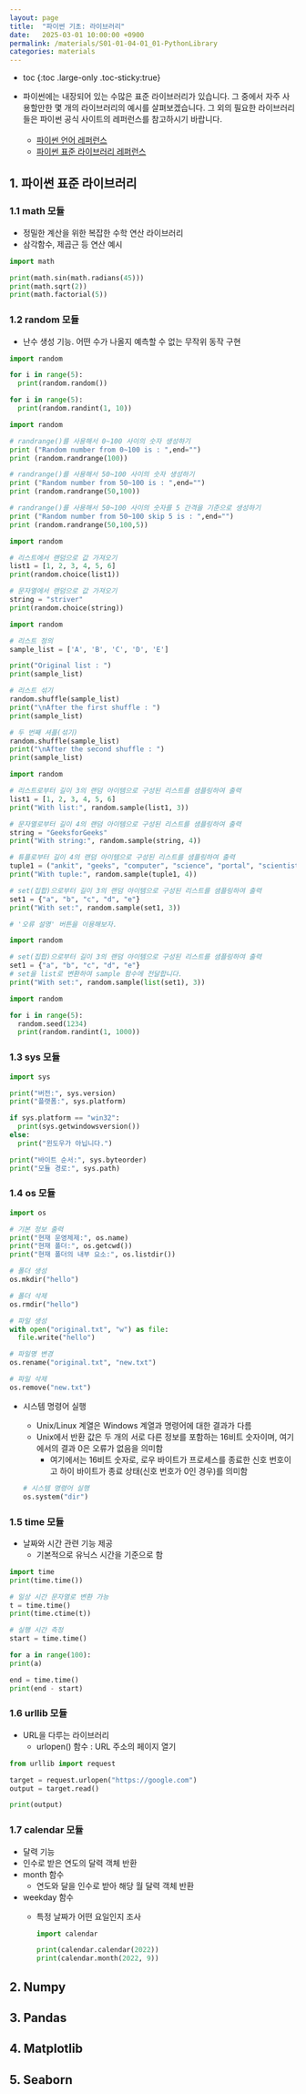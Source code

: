 ```yaml
---
layout: page
title:  "파이썬 기초: 라이브러리"
date:   2025-03-01 10:00:00 +0900
permalink: /materials/S01-01-04-01_01-PythonLibrary
categories: materials
---
```

* toc
{:toc .large-only .toc-sticky:true}

- 파이썬에는 내장되어 있는 수많은 표준 라이브러리가 있습니다. 그 중에서 자주 사용할만한 몇 개의 라이브러리의 예시를 살펴보겠습니다. 그 외의 필요한 라이브러리들은 파이썬 공식 사이트의 레퍼런스를 참고하시기 바랍니다.<br><br>
    - [파이썬 언어 레퍼런스](https://docs.python.org/3/reference/index.html)
    - [파이썬 표준 라이브러리 레퍼런스](https://docs.python.org/3/library/index.html)

## 1. 파이썬 표준 라이브러리

### 1.1 math 모듈

- 정밀한 계산을 위한 복잡한 수학 연산 라이브러리
- 삼각함수, 제곱근 등 연산 예시

```python
import math

print(math.sin(math.radians(45)))
print(math.sqrt(2))
print(math.factorial(5))
```

### 1.2 random 모듈

- 난수 생성 기능. 어떤 수가 나올지 예측할 수 없는 무작위 동작 구현

```python
import random

for i in range(5):
  print(random.random())
```

```python
for i in range(5):
  print(random.randint(1, 10))
```

```python
import random

# randrange()를 사용해서 0~100 사이의 숫자 생성하기
print ("Random number from 0~100 is : ",end="")
print (random.randrange(100))
```

```python
# randrange()를 사용해서 50~100 사이의 숫자 생성하기
print ("Random number from 50~100 is : ",end="")
print (random.randrange(50,100))
```

```python
# randrange()를 사용해서 50~100 사이의 숫자를 5 간격을 기준으로 생성하기
print ("Random number from 50~100 skip 5 is : ",end="")
print (random.randrange(50,100,5))
```

```python
import random

# 리스트에서 랜덤으로 값 가져오기
list1 = [1, 2, 3, 4, 5, 6]
print(random.choice(list1))
```

```python
# 문자열에서 랜덤으로 값 가져오기
string = "striver"
print(random.choice(string))
```

```python
import random

# 리스트 정의
sample_list = ['A', 'B', 'C', 'D', 'E']

print("Original list : ")
print(sample_list)
```

```python
# 리스트 섞기
random.shuffle(sample_list)
print("\nAfter the first shuffle : ")
print(sample_list)
```

```python
# 두 번째 셔플(섞기)
random.shuffle(sample_list)
print("\nAfter the second shuffle : ")
print(sample_list)
```

```python
import random

# 리스트로부터 길이 3의 랜덤 아이템으로 구성된 리스트를 샘플링하여 출력
list1 = [1, 2, 3, 4, 5, 6]
print("With list:", random.sample(list1, 3))
```

```python
# 문자열로부터 길이 4의 랜덤 아이템으로 구성된 리스트를 샘플링하여 출력
string = "GeeksforGeeks"
print("With string:", random.sample(string, 4))
```

```python
# 튜플로부터 길이 4의 랜덤 아이템으로 구성된 리스트를 샘플링하여 출력
tuple1 = ("ankit", "geeks", "computer", "science", "portal", "scientist", "btech")
print("With tuple:", random.sample(tuple1, 4))
```

```python
# set(집합)으로부터 길이 3의 랜덤 아이템으로 구성된 리스트를 샘플링하여 출력
set1 = {"a", "b", "c", "d", "e"}
print("With set:", random.sample(set1, 3))

# '오류 설명' 버튼을 이용해보자.
```

```python
import random

# set(집합)으로부터 길이 3의 랜덤 아이템으로 구성된 리스트를 샘플링하여 출력
set1 = {"a", "b", "c", "d", "e"}
# set을 list로 변환하여 sample 함수에 전달합니다.
print("With set:", random.sample(list(set1), 3))
```

```python
import random

for i in range(5):
  random.seed(1234)
  print(random.randint(1, 1000))
```

### 1.3 sys 모듈

```python
import sys

print("버전:", sys.version)
print("플랫폼:", sys.platform)
```

```python
if sys.platform == "win32":
  print(sys.getwindowsversion())
else:
  print("윈도우가 아닙니다.")
```

```python
print("바이트 순서:", sys.byteorder)
print("모듈 경로:", sys.path)
```

### 1.4 os 모듈

```python
import os

# 기본 정보 출력
print("현재 운영체제:", os.name)
print("현재 폴더:", os.getcwd())
print("현재 폴더의 내부 요소:", os.listdir())
```

```python
# 폴더 생성
os.mkdir("hello")
```

```python
# 폴더 삭제
os.rmdir("hello")
```

```python
# 파일 생성
with open("original.txt", "w") as file:
  file.write("hello")
```

```python
# 파일명 변경
os.rename("original.txt", "new.txt")
```

```python
# 파일 삭제
os.remove("new.txt")
```

- 시스템 명령어 실행
    - Unix/Linux 계열은 Windows 계열과 명령어에 대한 결과가 다름
    - Unix에서 반환 값은 두 개의 서로 다른 정보를 포함하는 16비트 숫자이며, 여기에서의 결과 0은 오류가 없음을 의미함
        - 여기에서는 16비트 숫자로, 로우 바이트가 프로세스를 종료한 신호 번호이고 하이 바이트가 종료 상태(신호 번호가 0인 경우)를 의미함

    ```python
    # 시스템 명령어 실행
    os.system("dir")
    ```

### 1.5 time 모듈

- 날짜와 시간 관련 기능 제공
    - 기본적으로 유닉스 시간을 기준으로 함

```python
import time
print(time.time())
```

```python
# 일상 시간 문자열로 변환 가능
t = time.time()
print(time.ctime(t))
```

```python
# 실행 시간 측정
start = time.time()

for a in range(100):
print(a)

end = time.time()
print(end - start)
```

### 1.6 urllib 모듈

- URL을 다루는 라이브러리
    - urlopen() 함수 : URL 주소의 페이지 열기

```python
from urllib import request

target = request.urlopen("https://google.com")
output = target.read()

print(output)
```

### 1.7 calendar 모듈

- 달력 기능
- 인수로 받은 연도의 달력 객체 반환
- month 함수
  - 연도와 달을 인수로 받아 해당 월 달력 객체 반환
- weekday 함수
  - 특정 날짜가 어떤 요일인지 조사

    ```python
    import calendar

    print(calendar.calendar(2022))
    print(calendar.month(2022, 9))
    ```

## 2. Numpy



## 3. Pandas



## 4. Matplotlib



## 5. Seaborn